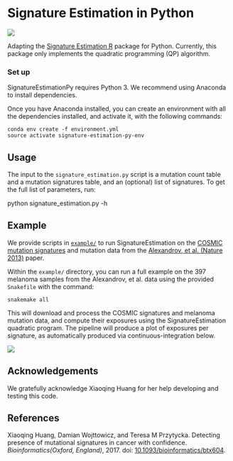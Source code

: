 # Signature Estimation in Python
<img src='https://travis-ci.com/lrgr/signature-estimation-py.svg?token=xpopk4qvQzXty9qXHH3S&branch=master'>

Adapting the [Signature Estimation R](https://www.ncbi.nlm.nih.gov/CBBresearch/Przytycka/index.cgi#signatureestimation) package for Python. Currently, this package only implements the quadratic programming (QP) algorithm.

### Set up

SignatureEstimationPy requires Python 3. We recommend using Anaconda to install dependencies.

Once you have Anaconda installed, you can create an environment with all the dependencies installed, and activate it, with the following commands:

    conda env create -f environment.yml
    source activate signature-estimation-py-env

## Usage

The input to the `signature_estimation.py` script is a mutation count table and a mutation signatures table, and an (optional) list of signatures. To get the full list of parameters, run:

   python signature_estimation.py -h

## Example

We provide scripts in [`example/`](https://github.com/lrgr/signature-estimation-py/tree/master/example) to run SignatureEstimation on the [COSMIC mutation signatures](http://cancer.sanger.ac.uk/cosmic/signatures) and mutation data from the [Alexandrov, et al. (Nature 2013)](https://www.nature.com/articles/nature12477) paper.

Within the `example/` directory, you can run a full example on the 397 melanoma samples from the Alexandrov, et al. data using the provided `Snakefile` with the command:

    snakemake all

This will download and process the COSMIC signatures and melanoma mutation data, and compute their exposures using the SignatureEstimation quadratic program. The pipeline will produce a plot of exposures per signature, as automatically produced via continuous-integration below.

<img src='https://signature-estimation-py.lrgr.io/Alexandrov-et-al-Melanoma-exomes-cosmic-exposures.svg'>

## Acknowledgements

We gratefully acknowledge Xiaoqing Huang for her help developing and testing this code.

## References

Xiaoqing Huang, Damian Wojttowicz, and Teresa M Przytycka. Detecting presence of mutational signatures in cancer with confidence. *Bioinformatics(Oxford, England)*, 2017. doi: [10.1093/bioinformatics/btx604](https://doi.org/10.1093/bioinformatics/btx604).

